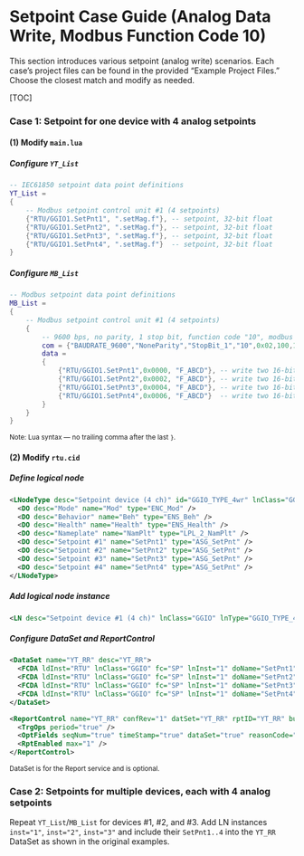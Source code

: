 # Setpoint Case Guide (Analog Data Write, Modbus Function Code 10)

This section introduces various setpoint (analog write) scenarios. Each case’s project files can be found in the provided “Example Project Files.” Choose the closest match and modify as needed.

[TOC]

### Case 1: Setpoint for one device with 4 analog setpoints

#### (1) Modify `main.lua`

##### Configure `YT_List`

```lua
-- IEC61850 setpoint data point definitions
YT_List = 
{
	-- Modbus setpoint control unit #1 (4 setpoints)
	{"RTU/GGIO1.SetPnt1", ".setMag.f"}, -- setpoint, 32-bit float
	{"RTU/GGIO1.SetPnt2", ".setMag.f"}, -- setpoint, 32-bit float
	{"RTU/GGIO1.SetPnt3", ".setMag.f"}, -- setpoint, 32-bit float
	{"RTU/GGIO1.SetPnt4", ".setMag.f"}  -- setpoint, 32-bit float
}
```

##### Configure `MB_List`

```lua
-- Modbus setpoint data point definitions
MB_List = 
{
	-- Modbus setpoint control unit #1 (4 setpoints)
	{
		-- 9600 bps, no parity, 1 stop bit, function code "10", modbus address 0x02, max response 100 ms, inter-packet 1000 ms
		com = {"BAUDRATE_9600","NoneParity","StopBit_1","10",0x02,100,1000},  
		data = 
		{
			{"RTU/GGIO1.SetPnt1",0x0000, "F_ABCD"}, -- write two 16-bit registers → 32-bit ABCD float
			{"RTU/GGIO1.SetPnt2",0x0002, "F_ABCD"}, -- write two 16-bit registers → 32-bit ABCD float
			{"RTU/GGIO1.SetPnt3",0x0004, "F_ABCD"}, -- write two 16-bit registers → 32-bit ABCD float
			{"RTU/GGIO1.SetPnt4",0x0006, "F_ABCD"}  -- write two 16-bit registers → 32-bit ABCD float
		}
	}
}
```

<small>Note: Lua syntax — no trailing comma after the last `}`.</small>

#### (2) Modify `rtu.cid`

##### Define logical node

```xml
<LNodeType desc="Setpoint device (4 ch)" id="GGIO_TYPE_4wr" lnClass="GGIO">
  <DO desc="Mode" name="Mod" type="ENC_Mod" />
  <DO desc="Behavior" name="Beh" type="ENS_Beh" />
  <DO desc="Health" name="Health" type="ENS_Health" />
  <DO desc="Nameplate" name="NamPlt" type="LPL_2_NamPlt" />
  <DO desc="Setpoint #1" name="SetPnt1" type="ASG_SetPnt" />
  <DO desc="Setpoint #2" name="SetPnt2" type="ASG_SetPnt" />
  <DO desc="Setpoint #3" name="SetPnt3" type="ASG_SetPnt" />
  <DO desc="Setpoint #4" name="SetPnt4" type="ASG_SetPnt" />
</LNodeType>
```

##### Add logical node instance

```xml
<LN desc="Setpoint device #1 (4 ch)" lnClass="GGIO" lnType="GGIO_TYPE_4wr" inst="1" prefix="" />
```

##### Configure DataSet and ReportControl

```xml
<DataSet name="YT_RR" desc="YT_RR">
  <FCDA ldInst="RTU" lnClass="GGIO" fc="SP" lnInst="1" doName="SetPnt1" daName="setMag.f" />
  <FCDA ldInst="RTU" lnClass="GGIO" fc="SP" lnInst="1" doName="SetPnt2" daName="setMag.f" />
  <FCDA ldInst="RTU" lnClass="GGIO" fc="SP" lnInst="1" doName="SetPnt3" daName="setMag.f" />
  <FCDA ldInst="RTU" lnClass="GGIO" fc="SP" lnInst="1" doName="SetPnt4" daName="setMag.f" />
</DataSet>

<ReportControl name="YT_RR" confRev="1" datSet="YT_RR" rptID="YT_RR" buffered="true" intgPd="1000" bufTime="50">
  <TrgOps period="true" />
  <OptFields seqNum="true" timeStamp="true" dataSet="true" reasonCode="true" configRef="true" />
  <RptEnabled max="1" />
</ReportControl>
```

<small>DataSet is for the Report service and is optional.</small>

### Case 2: Setpoints for multiple devices, each with 4 analog setpoints

Repeat `YT_List`/`MB_List` for devices #1, #2, and #3. Add LN instances `inst="1"`, `inst="2"`, `inst="3"` and include their `SetPnt1..4` into the `YT_RR` DataSet as shown in the original examples.
